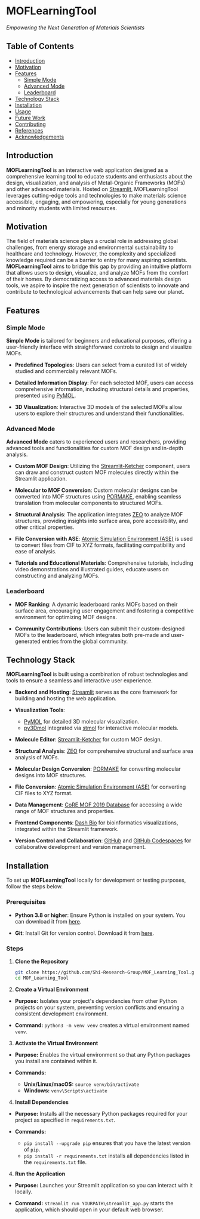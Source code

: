 # MOFLearningTool

*Empowering the Next Generation of Materials Scientists*

## Table of Contents

- [Introduction](#introduction)
- [Motivation](#motivation)
- [Features](#features)
  - [Simple Mode](#simple-mode)
  - [Advanced Mode](#advanced-mode)
  - [Leaderboard](#leaderboard)
- [Technology Stack](#technology-stack)
- [Installation](#installation)
- [Usage](#usage)
- [Future Work](#future-work)
- [Contributing](#contributing)
- [References](#references)
- [Acknowledgements](#acknowledgements)

## Introduction

**MOFLearningTool** is an interactive web application designed as a comprehensive learning tool to educate students and enthusiasts about the design, visualization, and analysis of Metal-Organic Frameworks (MOFs) and other advanced materials. Hosted on [Streamlit](https://streamlit.io/), MOFLearningTool leverages cutting-edge tools and technologies to make materials science accessible, engaging, and empowering, especially for young generations and minority students with limited resources.

## Motivation

The field of materials science plays a crucial role in addressing global challenges, from energy storage and environmental sustainability to healthcare and technology. However, the complexity and specialized knowledge required can be a barrier to entry for many aspiring scientists. **MOFLearningTool** aims to bridge this gap by providing an intuitive platform that allows users to design, visualize, and analyze MOFs from the comfort of their homes. By democratizing access to advanced materials design tools, we aspire to inspire the next generation of scientists to innovate and contribute to technological advancements that can help save our planet.

## Features

### Simple Mode

**Simple Mode** is tailored for beginners and educational purposes, offering a user-friendly interface with straightforward controls to design and visualize MOFs.

- **Predefined Topologies**: Users can select from a curated list of widely studied and commercially relevant MOFs.

- **Detailed Information Display**: For each selected MOF, users can access comprehensive information, including structural details and properties, presented using [PyMOL](https://pymol.org/).

- **3D Visualization**: Interactive 3D models of the selected MOFs allow users to explore their structures and understand their functionalities.

### Advanced Mode

**Advanced Mode** caters to experienced users and researchers, providing advanced tools and functionalities for custom MOF design and in-depth analysis.

- **Custom MOF Design**: Utilizing the [Streamlit-Ketcher](https://pypi.org/project/streamlit-ketcher/) component, users can draw and construct custom MOF molecules directly within the Streamlit application.

- **Molecular to MOF Conversion**: Custom molecular designs can be converted into MOF structures using [PORMAKE](https://github.com/Sangwon91/PORMAKE), enabling seamless translation from molecular components to structured MOFs.

- **Structural Analysis**: The application integrates [ZEO](https://www.zeoplusplus.org/download.html) to analyze MOF structures, providing insights into surface area, pore accessibility, and other critical properties.

- **File Conversion with ASE**: [Atomic Simulation Environment (ASE)](https://wiki.fysik.dtu.dk/ase/) is used to convert files from CIF to XYZ formats, facilitating compatibility and ease of analysis.

- **Tutorials and Educational Materials**: Comprehensive tutorials, including video demonstrations and illustrated guides, educate users on constructing and analyzing MOFs.

### Leaderboard

- **MOF Ranking**: A dynamic leaderboard ranks MOFs based on their surface area, encouraging user engagement and fostering a competitive environment for optimizing MOF designs.

- **Community Contributions**: Users can submit their custom-designed MOFs to the leaderboard, which integrates both pre-made and user-generated entries from the global community.

## Technology Stack

**MOFLearningTool** is built using a combination of robust technologies and tools to ensure a seamless and interactive user experience.

- **Backend and Hosting**: [Streamlit](https://streamlit.io/) serves as the core framework for building and hosting the web application.

- **Visualization Tools**:
  - [PyMOL](https://pymol.org/) for detailed 3D molecular visualization.
  - [py3Dmol](https://pypi.org/project/py3Dmol/) integrated via [stmol](https://pypi.org/project/stmol/) for interactive molecular models.

- **Molecule Editor**: [Streamlit-Ketcher](https://pypi.org/project/streamlit-ketcher/) for custom MOF design.

- **Structural Analysis**: [ZEO](https://www.zeoplusplus.org/download.html) for comprehensive structural and surface area analysis of MOFs.

- **Molecular Design Conversion**: [PORMAKE](https://github.com/Sangwon91/PORMAKE) for converting molecular designs into MOF structures.

- **File Conversion**: [Atomic Simulation Environment (ASE)](https://wiki.fysik.dtu.dk/ase/) for converting CIF files to XYZ format.

- **Data Management**: [CoRE MOF 2019 Database](https://mof.tech.northwestern.edu/) for accessing a wide range of MOF structures and properties.

- **Frontend Components**: [Dash Bio](https://dash.plotly.com/dash-bio/) for bioinformatics visualizations, integrated within the Streamlit framework.

- **Version Control and Collaboration**: [GitHub](https://github.com/) and [GitHub Codespaces](https://github.com/features/codespaces) for collaborative development and version management.

## Installation

To set up **MOFLearningTool** locally for development or testing purposes, follow the steps below.

### Prerequisites

- **Python 3.8 or higher**: Ensure Python is installed on your system. You can download it from [here](https://www.python.org/downloads/).

- **Git**: Install Git for version control. Download it from [here](https://git-scm.com/downloads).

### Steps

1. **Clone the Repository**

   ```bash
   git clone https://github.com/Shi-Research-Group/MOF_Learning_Tool.git
   cd MOF_Learning_Tool

2. **Create a Virtual Environment**
  
  - **Purpose:** Isolates your project's dependencies from other Python projects on your system, preventing version conflicts and ensuring a consistent development environment.
  
  - **Command:** `python3 -m venv venv` creates a virtual environment named `venv`.

3. **Activate the Virtual Environment**
  
  - **Purpose:** Enables the virtual environment so that any Python packages you install are contained within it.
  
  - **Commands:**
    - **Unix/Linux/macOS:** `source venv/bin/activate`
    - **Windows:** `venv\Scripts\activate`

4. **Install Dependencies**
  
  - **Purpose:** Installs all the necessary Python packages required for your project as specified in `requirements.txt`.
  
  - **Commands:**
    - `pip install --upgrade pip` ensures that you have the latest version of `pip`.
    - `pip install -r requirements.txt` installs all dependencies listed in the `requirements.txt` file.

4. **Run the Application**
  
  - **Purpose:** Launches your Streamlit application so you can interact with it locally.
  
  - **Command:** `streamlit run YOURPATH\streamlit_app.py` starts the application, which should open in your default web browser.

